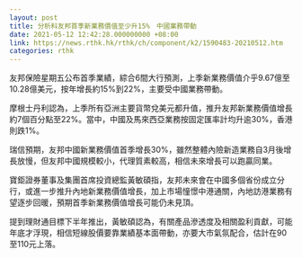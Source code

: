 ```yaml
---
layout: post
title: 分析料友邦首季新業務價值至少升15%　中國業務帶動
date: 2021-05-12 12:42:28.000000000 +08:00
link: https://news.rthk.hk/rthk/ch/component/k2/1590483-20210512.htm
categories: rthk
---
```


友邦保險星期五公布首季業績，綜合6間大行預測，上季新業務價值介乎9.67億至10.28億美元，按年增長約15%到22%，主要受中國業務帶動。

摩根士丹利認為，上季所有亞洲主要貨幣兌美元都升值，推升友邦新業務價值增長約7個百分點至22%。當中，中國及馬來西亞業務按固定匯率計均升逾30%，香港則跌1%。

瑞信預期，友邦中國新業務價值首季增長30%，雖然整體內險新造業務自3月後增長放慢，但友邦中國規模較小，代理質素較高，相信未來增長可以跑贏同業。

寶鉅證券董事及集團首席投資總監黃敏碩指，友邦未來會在中國多個省份成立分行，或進一步推升內地新業務價值增長，加上市場憧憬中港通關，內地訪港業務有望逐步回暖，預期首季新業務價值增長可能仍未見頂。

提到理財通目標下半年推出，黃敏碩認為，有關產品滲透度及相關盈利貢獻，可能年底才浮現，相信短線股價要靠業績基本面帶動，亦要大市氣氛配合，估計在90至110元上落。

